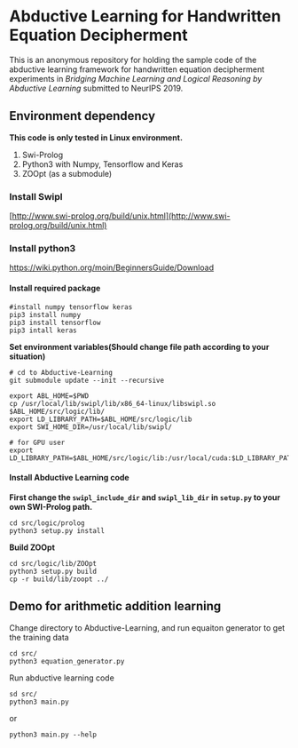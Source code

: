 # Abductive Learning for Handwritten Equation Decipherment

This is an anonymous repository for holding the sample code of the abductive
learning framework for handwritten equation decipherment experiments in
_Bridging Machine Learning and Logical Reasoning by Abductive Learning_
submitted to NeurIPS 2019.

## Environment dependency

**This code is only tested in Linux environment.**

1. Swi-Prolog
2. Python3 with Numpy, Tensorflow and Keras
3. ZOOpt (as a submodule)

### Install Swipl
[http://www.swi-prolog.org/build/unix.html](http://www.swi-prolog.org/build/unix.html)


### Install python3

<https://wiki.python.org/moin/BeginnersGuide/Download>

#### Install required package

```shell
#install numpy tensorflow keras
pip3 install numpy
pip3 install tensorflow
pip3 intall keras
```

**Set environment variables(Should change file path according to your situation)**

```Shell
# cd to Abductive-Learning
git submodule update --init --recursive

export ABL_HOME=$PWD
cp /usr/local/lib/swipl/lib/x86_64-linux/libswipl.so $ABL_HOME/src/logic/lib/
export LD_LIBRARY_PATH=$ABL_HOME/src/logic/lib
export SWI_HOME_DIR=/usr/local/lib/swipl/

# for GPU user
export LD_LIBRARY_PATH=$ABL_HOME/src/logic/lib:/usr/local/cuda:$LD_LIBRARY_PATH

```


#### Install Abductive Learning code

**First change the `swipl_include_dir` and `swipl_lib_dir` in `setup.py` to your own SWI-Prolog path.**

```SHell
cd src/logic/prolog
python3 setup.py install
```

**Build ZOOpt**
```SHell
cd src/logic/lib/ZOOpt
python3 setup.py build
cp -r build/lib/zoopt ../
```


## Demo for arithmetic addition learning

Change directory to Abductive-Learning, and run equaiton generator to get the training data

```
cd src/
python3 equation_generator.py
```

Run abductive learning code

```
sd src/
python3 main.py
```

or
```
python3 main.py --help
```

